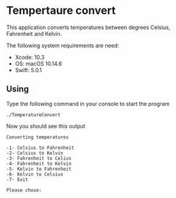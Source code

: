 # Tempertaure convert
This application converts temperatures between degrees Celsius, Fahrenheit and Kelvin.

The following system requirements are need:
* Xcode: 10.3
* OS: macOS 10.14.6
* Swift: 5.0.1

## Using
Type the following command in your console to start the program

    ./TemperatureConvert

Now you should see this output

    Converting temperatures

    -1- Celsius to Fahrenheit
    -2- Celsius to Kelvin
    -3- Fahrenheit to Celius
    -4- Fahrenheit to Kelvin
    -5- Kelvin to Fahrenheit
    -6- Kelvin to Celsius
    -7- Exit

    Please chose: 

